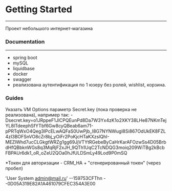 # Getting Started

---
Проект небольшого интернет-магазина  


###  Documentation

---
+ spring boot
+ mySQL
+ liquidbase
+ docker
+ swagger
+ реализована аутентификация по 1 юзеру без ролей, wishlist, корзина.


### Guides
  
Указать VM Options параметр Secret.key (пока проверка не реализована), например так:
-Dsecret.key=o1JRppeF1JlCPQEunPd8Da7W3Yx4zK1o2XKY38LHe87NKmTejYL8ITdeephSfYTbf6Gw8cyQBeab6am71-pPRTqWxO4Qeg3IPcELwAQFaS0UwPjb_I8G7NYNWugl8Si867OdUkEK8FZL4zI3BOFSnVO8cZr8bj_yOiFr2PoKjcHTaKXzslQhI-MEZlWhd7ucCLGkgtWRZg1gg69JjVTYtRGebeByCaHrKarAFOzwSs4D05BrbdHfQBbknWGs8q3MqRjF2xJH_9QTh1UqC2TcNDQG3moiq209WiTBg2kBcbFBPAUr6dk1_oR_oZeU2QOa0hJfULDSmLy49Lod9P0mSQ


*Токен для авторизации -  CRM_HA + "сгенерированный токен" (через пробел)

'User System admin@mail.ru' 
--159753CFThn
--0D05A319E82A1A461079CFEC354A3E00


